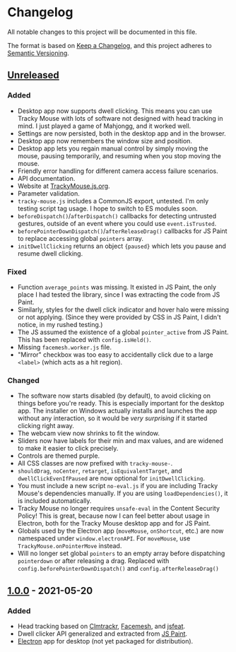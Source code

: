 # Changelog
All notable changes to this project will be documented in this file.

The format is based on [Keep a Changelog](https://keepachangelog.com/en/1.0.0/),
and this project adheres to [Semantic Versioning](https://semver.org/spec/v2.0.0.html).

## [Unreleased]

### Added
- Desktop app now supports dwell clicking. This means you can use Tracky Mouse with lots of software not designed with head tracking in mind. I just played a game of Mahjongg, and it worked well.
- Settings are now persisted, both in the desktop app and in the browser.
- Desktop app now remembers the window size and position.
- Desktop app lets you regain manual control by simply moving the mouse, pausing temporarily, and resuming when you stop moving the mouse.
- Friendly error handling for different camera access failure scenarios.
- API documentation.
- Website at [TrackyMouse.js.org](https://trackymouse.js.org/).
- Parameter validation.
- `tracky-mouse.js` includes a CommonJS export, untested. I'm only testing script tag usage. I hope to switch to ES modules soon.
- `beforeDispatch()`/`afterDispatch()` callbacks for detecting untrusted gestures, outside of an event where you could use `event.isTrusted`.
- `beforePointerDownDispatch()`/`afterReleaseDrag()` callbacks for JS Paint to replace accessing global `pointers` array.
- `initDwellClicking` returns an object `{paused}` which lets you pause and resume dwell clicking.

### Fixed
- Function `average_points` was missing. It existed in JS Paint, the only place I had tested the library, since I was extracting the code from JS Paint.
- Similarly, styles for the dwell click indicator and hover halo were missing or not applying. (Since they were provided by CSS in JS Paint, I didn't notice, in my rushed testing.)
- The JS assumed the existence of a global `pointer_active` from JS Paint. This has been replaced with `config.isHeld()`.
- Missing `facemesh.worker.js` file.
- "Mirror" checkbox was too easy to accidentally click due to a large `<label>` (which acts as a hit region).

### Changed
- The software now starts disabled (by default), to avoid clicking on things before you're ready. This is especially important for the desktop app. The installer on Windows actually installs and launches the app without any interaction, so it would be *very surprising* if it started clicking right away.
- The webcam view now shrinks to fit the window.
- Sliders now have labels for their min and max values, and are widened to make it easier to click precisely.
- Controls are themed purple.
- All CSS classes are now prefixed with `tracky-mouse-`.
- `shouldDrag`, `noCenter`, `retarget`, `isEquivalentTarget`, and `dwellClickEvenIfPaused` are now optional for `initDwellClicking`.
- You must include a new script `no-eval.js` if you are including Tracky Mouse's dependencies manually. If you are using `loadDependencies()`, it is included automatically.
- Tracky Mouse no longer requires `unsafe-eval` in the Content Security Policy! This is great, because now I can feel better about usage in Electron, both for the Tracky Mouse desktop app and for JS Paint.
- Globals used by the Electron app (`moveMouse`, `onShortcut`, etc.) are now namespaced under `window.electronAPI`. For `moveMouse`, use `TrackyMouse.onPointerMove` instead.
- Will no longer set global `pointers` to an empty array before dispatching `pointerdown` or after releasing a drag. Replaced with `config.beforePointerDownDispatch()` and `config.afterReleaseDrag()`

## [1.0.0] - 2021-05-20
### Added
- Head tracking based on [Clmtrackr](https://github.com/auduno/clmtrackr), [Facemesh](https://github.com/tensorflow/tfjs-models/tree/master/facemesh#mediapipe-facemesh), and [jsfeat](https://github.com/inspirit/jsfeat).
- Dwell clicker API generalized and extracted from [JS Paint](https://github.com/1j01/jspaint).
- [Electron](https://electronjs.org/) app for desktop (not yet packaged for distribution).


[Unreleased]: https://github.com/1j01/tracky-mouse/compare/v1.0.0...HEAD
<!-- [1.1.0]: https://github.com/1j01/tracky-mouse/compare/v1.0.0...v1.1.0 -->
[1.0.0]: https://github.com/1j01/tracky-mouse/releases/tag/v1.0.0
